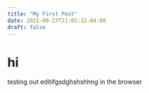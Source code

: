 ```yaml
---
title: "My First Post"
date: 2021-09-27T21:02:32-04:00
draft: false
---
```


# hi
testing out editifgsdghshshhng in the browser
